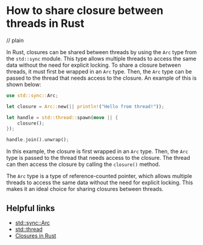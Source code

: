 # How to share closure between threads in Rust
// plain

In Rust, closures can be shared between threads by using the `Arc` type from the `std::sync` module. This type allows multiple threads to access the same data without the need for explicit locking. To share a closure between threads, it must first be wrapped in an `Arc` type. Then, the `Arc` type can be passed to the thread that needs access to the closure. An example of this is shown below:
```rust
use std::sync::Arc;

let closure = Arc::new(|| println!("Hello from thread!"));

let handle = std::thread::spawn(move || {
    closure();
});

handle.join().unwrap();
```
In this example, the closure is first wrapped in an `Arc` type. Then, the `Arc` type is passed to the thread that needs access to the closure. The thread can then access the closure by calling the `closure()` method.

The `Arc` type is a type of reference-counted pointer, which allows multiple threads to access the same data without the need for explicit locking. This makes it an ideal choice for sharing closures between threads.

## Helpful links
- [std::sync::Arc](https://doc.rust-lang.org/std/sync/struct.Arc.html)
- [std::thread](https://doc.rust-lang.org/std/thread/index.html)
- [Closures in Rust](https://doc.rust-lang.org/book/ch13-01-closures.html)